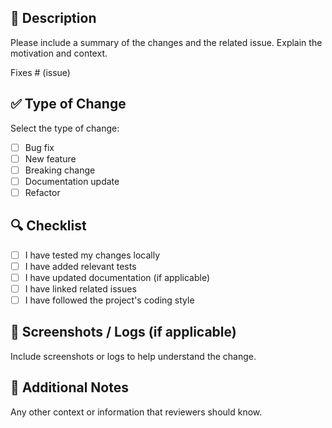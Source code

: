 ## 📌 Description

Please include a summary of the changes and the related issue. Explain the motivation and context.

Fixes # (issue)

## ✅ Type of Change

Select the type of change:

- [ ] Bug fix
- [ ] New feature
- [ ] Breaking change
- [ ] Documentation update
- [ ] Refactor

## 🔍 Checklist

- [ ] I have tested my changes locally
- [ ] I have added relevant tests
- [ ] I have updated documentation (if applicable)
- [ ] I have linked related issues
- [ ] I have followed the project's coding style

## 🧪 Screenshots / Logs (if applicable)

Include screenshots or logs to help understand the change.

## 📝 Additional Notes

Any other context or information that reviewers should know.
